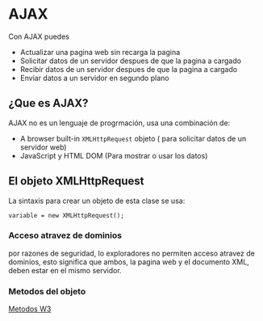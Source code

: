 # AJAX

Con AJAX puedes

* Actualizar una pagina web sin recarga la pagina
* Solicitar datos de un servidor despues de que la pagina a cargado
* Recibir datos de un servidor despues de que la pagina a cargado
* Enviar datos a un servidor en segundo plano

## ¿Que es AJAX?

AJAX no es un lenguaje de progrmación, usa una combinación de:

* A browser built-in `XMLHttpRequest` objeto ( para solicitar datos de un servidor web)
* JavaScript y HTML DOM (Para mostrar o usar los datos)

## El objeto XMLHttpRequest

La sintaxis para crear un objeto de esta clase se usa:

```JS
variable = new XMLHttpRequest();
```

### Acceso atravez de dominios

por razones de seguridad, lo exploradores no permiten acceso atravez de dominios, esto significa que ambos, la pagina web y el documento XML, deben estar en el mismo servidor.

### Metodos del objeto

[Metodos W3](https://www.w3schools.com/js/js_ajax_http.asp)
